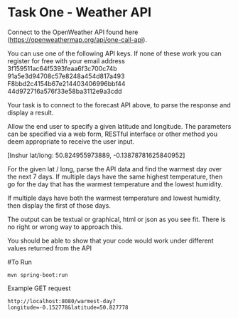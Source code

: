 # Task One - Weather API

Connect to the OpenWeather API found here (https://openweathermap.org/api/one-call-api).

You can use one of the following API keys.
If none of these work you can register for free with your email address
3f159511ac64f5393feaa6f3c700c74b
91a5e3d94708c57e8248a454d817a493
F8bbd2c4154b67e214403406996bbf44
44d972716a576f33e58ba3112e9a3cdd

Your task is to connect to the forecast API above, to parse the response and display a result.

Allow the end user to specify a given latitude and longitude. The parameters can be specified
via a web form, RESTful interface or other method you deem appropriate to receive the user
input.

[Inshur lat/long: 50.824955973889, -0.13878781625840952]

For the given lat / long, parse the API data and find the warmest day over the next 7 days. If
multiple days have the same highest temperature, then go for the day that has the warmest
temperature and the lowest humidity.

If multiple days have both the warmest temperature and lowest humidity, then display the first of
those days.

The output can be textual or graphical, html or json as you see fit. There is no right or wrong
way to approach this.

You should be able to show that your code would work under different values returned from the
API

#To Run

`mvn spring-boot:run`


Example GET request

`http://localhost:8080/warmest-day?longitude=-0.152778&latitude=50.827778`
